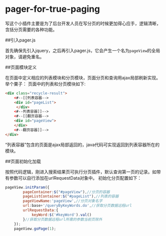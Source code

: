 # pager-for-true-paging

写这个小插件主要是为了后台开发人员在写分页的时候更加得心应手，逻辑清晰，含括分页需要的各种功能。


##引入pager.js

首先确保先引入jquery，之后再引入pager.js，它会产生一个名为`pageView`的全局对象，请避免重名。

##页面模块定义

在页面中定义相应的列表模块和分页模块，页面分页和查询用ajax局部刷新实现。举个粟子：
页面中的列表和分页模块如下:

```html
<div class="recycle-result">
    <#--[[列表容器-->
    <div id="pageList">	
     </div>
    <#--列表容器]]-->   
    <#--[[翻页容器-->
    <div id="pageView">
    </div> 
    <#--翻页容器]]--> 
</div>
```
“列表容器”包含的页面是ajax局部返回的，java代码可实现返回到列表容器所在的模块。

##页面初始化加载

按照代码逻辑，刚进入搜索结果页可执行分页插件，默认查询第一页的记录。如带有参数可以自行添加在urlRequestData对象中。
初始化分页配置如下：
```js
pageView.initParam({
		pageContainer:$("#pageView"),//分页的容器
		pageListContainer:$("#pageList"),//列表的容器
		pageViewName:'pageView',//分页对象名字
		url:base+'/queryByKeyWords.do',//获取分页数据远程url
		urlRequestData:{
			keyWord:$('#keyWord').val()
		}//获取分页数据远程url所需的参数当前页除外	
	});
	pageView.goPage(1);
```


